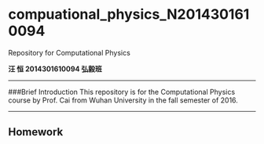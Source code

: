 # compuational_physics_N2014301610094

Repository for Computational Physics

**汪 恒 2014301610094 弘毅班**

---

###Brief Introduction
This repository is for the Computational Physics course by Prof. Cai from Wuhan University in the fall semester of 2016.

---
**Homework**
---
